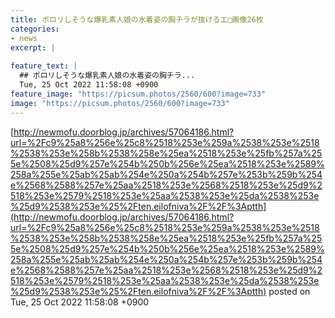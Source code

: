 ```yaml
---
title: ポロリしそうな爆乳素人娘の水着姿の胸チラが抜けるエ□画像26枚
categories:
- news
excerpt: |
  
feature_text: |
  ## ポロリしそうな爆乳素人娘の水着姿の胸チラ...
  Tue, 25 Oct 2022 11:58:08 +0900
feature_image: "https://picsum.photos/2560/600?image=733"
image: "https://picsum.photos/2560/600?image=733"
---
```


[http://newmofu.doorblog.jp/archives/57064186.html?url=%2Fc9%25a8%256e%25c8%2518%253e%259a%2538%253e%2518%2538%253e%258b%2538%258e%25ea%2518%253e%25fb%257a%255e%2508%25d9%257e%254b%250b%256e%25ea%2518%253e%2589%258a%255e%25ab%25ab%254e%250a%254b%257e%253b%259b%254e%2568%2588%257e%25aa%2518%253e%2568%2518%253e%25d9%2518%253e%2579%2518%253e%25aa%2538%253e%25da%2538%253e%25d9%2538%253e%25%2Ften.eilofniva%2F%2F%3Aptth](http://newmofu.doorblog.jp/archives/57064186.html?url=%2Fc9%25a8%256e%25c8%2518%253e%259a%2538%253e%2518%2538%253e%258b%2538%258e%25ea%2518%253e%25fb%257a%255e%2508%25d9%257e%254b%250b%256e%25ea%2518%253e%2589%258a%255e%25ab%25ab%254e%250a%254b%257e%253b%259b%254e%2568%2588%257e%25aa%2518%253e%2568%2518%253e%25d9%2518%253e%2579%2518%253e%25aa%2538%253e%25da%2538%253e%25d9%2538%253e%25%2Ften.eilofniva%2F%2F%3Aptth)
posted on Tue, 25 Oct 2022 11:58:08 +0900

<!--more-->



